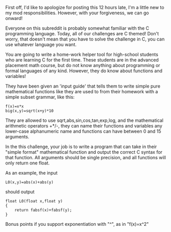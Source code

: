 First off, I'd like to apologize for posting this 12 hours late, I'm a little new to my mod responsibilities.  However, with your forgiveness, we can go onward!

Everyone on this subreddit is probably somewhat familiar with the C programming language.
Today, all of our challenges are C themed!  Don't worry, that doesn't mean that you have to solve the challenge in C, you can use whatever language you want.

You are going to write a home-work helper tool for high-school students who are learning C for the first time.  These students are in the advanced placement math course,
but do not know anything about programming or formal languages of any kind.  However, they do know about functions and variables!  

They have been given an 'input guide' that tells them to write simple pure mathematical functions like they are used to from their homework with a simple subset grammar, like this:   

    f(x)=x*x
    big(x,y)=sqrt(x+y)*10

  They are allowed to use
sqrt,abs,sin,cos,tan,exp,log, and the mathematical arithmetic operators +*/-, they can name their functions and variables any lower-case alphanumeric name and functions can have between 0 and 15 arguments.

In the this challenge, your job is to write a program that can take in their "simple format" mathematical function and output the correct C syntax for that function.  All arguments should
be single precision, and all functions will only return one float.

As an example, the input
 
    L0(x,y)=abs(x)+abs(y) 

should output

    float L0(float x,float y)
    {
        return fabsf(x)+fabsf(y);
    }

Bonus points if you support exponentiation with "\^", as in "f(x)=x\^2"
